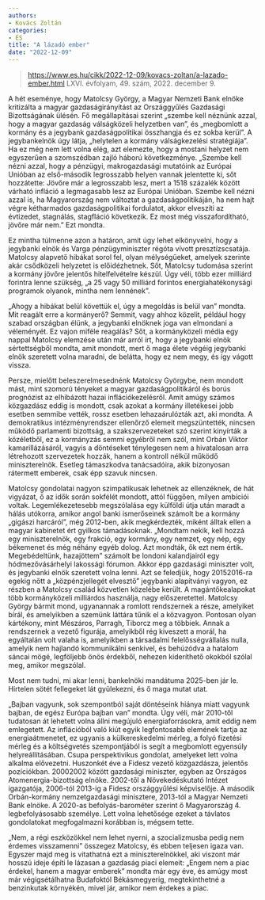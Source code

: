 ```yaml
---
authors:
- Kovács Zoltán
categories:
- ÉS
title: "A lázadó ember"
date: "2022-12-09"
---
```


> https://www.es.hu/cikk/2022-12-09/kovacs-zoltan/a-lazado-ember.html
> LXVI. évfolyam, 49. szám, 2022. december 9.

A hét eseménye, hogy Matolcsy György, a Magyar Nemzeti Bank elnöke kritizálta a magyar gazdaságirányítást az Országgyűlés Gazdasági Bizottságának ülésén. Fő megállapításai szerint „szembe kell néznünk azzal, hogy a magyar gazdaság válságközeli helyzetben van”, és „megbomlott a kormány és a jegybank gazdaságpolitikai összhangja  és ez sokba kerül”. A jegybankelnök úgy látja, „helytelen a kormány válságkezelési stratégiája”. Ha ez még nem lett volna elég, azt elemezte, hogy a mostani helyzet nem egyszerűen a szomszédban zajló háború következménye. „Szembe kell nézni azzal, hogy a pénzügyi, makrogazdasági mutatóink az Európai Unióban az első-második legrosszabb helyen vannak  jelentette ki, sőt hozzátette:  Jövőre már a legrosszabb lesz, mert a 1518 százalék között várható infláció a legmagasabb lesz az Európai Unióban. Szembe kell nézni azzal is, ha Magyarország nem változtat a gazdaságpolitikáján, ha nem hajt végre kétharmados gazdaságpolitikai fordulatot, akkor elveszíti az évtizedet, stagnálás, stagfláció következik. Ez most még visszafordítható, jövőre már nem.” Ezt mondta.

Ez mintha túlmenne azon a határon, amit úgy lehet elkönyvelni, hogy a jegybanki elnök és Varga pénzügyminiszter régóta vívott presztízscsatája. Matolcsy alapvető hibákat sorol fel, olyan mélységűeket, amelyek szerinte akár csődközeli helyzetet is előidézhetnek. Sőt, Matolcsy tudomása szerint a kormány jövőre jelentős hitelfelvételre készül. Úgy véli, több ezer milliárd forintra lenne szükség, „a 25 vagy 50 milliárd forintos energiahatékonysági programok olyanok, mintha nem lennének”.

„Ahogy a hibákat belül követtük el, úgy a megoldás is belül van”  mondta. Mit reagált erre a kormányerő? Semmit, vagy ahhoz közelit, például hogy szabad országban élünk, a jegybanki elnöknek joga van elmondani a véleményét. Ez vajon miféle reagálás? Sőt, a kormányközeli média egy nappal Matolcsy elemzése után már arról írt, hogy a jegybanki elnök sértettségből mondta, amit mondott, mert ő maga élete végéig jegybanki elnök szeretett volna maradni, de belátta, hogy ez nem megy, és így vágott vissza.

Persze, mielőtt beleszerelmesednénk Matolcsy Györgybe, nem mondott mást, mint szomorú tényeket a magyar gazdaságpolitikáról és borús prognózist az elhibázott hazai inflációkezelésről. Amit amúgy számos közgazdász eddig is mondott, csak azokat a kormány illetékesei jobb esetben semmibe vették, rossz esetben lehazaárulózták azt, aki mondta. A demokratikus intézményrendszer ellenőrző elemeit megszüntették, nincsen működő parlamenti bizottság, a szakszervezeteket szó szerint kinyírták a közéletből, ez a kormányzás semmi egyébről nem szól, mint Orbán Viktor kamarillázásáról, vagyis a döntéseket ténylegesen nem a hivatalosan arra létrehozott szervezetek hozzák, hanem a kontroll nélkül működő miniszterelnök. Esetleg támaszkodva tanácsadóira, akik bizonyosan rátermett emberek, csak épp szavuk nincsen.

Matolcsy gondolatai nagyon szimpatikusak lehetnek az ellenzéknek, de hát vigyázat, ő az idők során sokfélét mondott, attól függően, milyen ambíciói voltak. Legemlékezetesebb megszólalása egy külföldi útja után maradt a hálás utókorra, amikor angol banki ismerőseinek számolt be a kormány „gigászi harcáról”, még 2012-ben, akik megkérdezték, miként álltak ellen a magyar kabinetet ért gyilkos támadásoknak. „Mondtam nekik, kell hozzá egy miniszterelnök, egy frakció, egy kormány, egy nemzet, egy nép, egy békemenet és még néhány egyéb dolog. Azt mondták, ők ezt nem értik. Megebédeltünk, hazajöttem”  számolt be londoni kalandjairól egy hódmezővásárhelyi lakossági fórumon. Akkor épp gazdasági miniszter volt, és jegybanki elnök szeretett volna lenni. Azt se feledjük, hogy 20152016-ra egekig nőtt a „közpénzjellegét elvesztő” jegybanki alapítványi vagyon, ez részben a Matolcsy család közvetlen közelébe került. A magántőkealapokat több kormányközeli milliárdos használja, nagy előszeretettel. Matolcsy György bármit mond, ugyanannak a romlott rendszernek a része, amelyiket bírál, és amelyikben a szemünk láttára tűnik el a közvagyon. Pontosan olyan kártékony, mint Mészáros, Parragh, Tiborcz meg a többiek. Annak a rendszernek a vezető figurája, amelyikből rég kiveszett a morál, ha egyáltalán volt valaha is, amelyikben a társadalmi felelősségvállalás nulla, amelyik nem hajlandó kommunikálni senkivel, és behúzódva a hatalom sáncai mögé, legföljebb önös érdekből, nehezen kideríthető okokból szólal meg, amikor megszólal.

Most nem tudni, mi akar lenni, bankelnöki mandátuma 2025-ben jár le. Hirtelen sötét fellegeket lát gyülekezni, és ő maga mutat utat.

 „Bajban vagyunk, sok szempontból saját döntéseink hiánya miatt vagyunk bajban, de egész Európa bajban van”  mondta. Úgy véli, már 2010-től tudatosan át lehetett volna állni megújuló energiaforrásokra, amit eddig nem emlegetett. Az inflációból való kiút egyik legfontosabb elemének tartja az energiaátmenetet, ez ugyanis a külkereskedelmi mérleg, a folyó fizetési mérleg és a költségvetés szempontjából is segít a megbomlott egyensúly helyreállításában. Csupa perspektivikus gondolat, amelyeket lett volna alkalma elővezetni. Huszonkét éve a Fidesz vezető közgazdásza, jelentős pozíciókban. 20002002 között gazdasági miniszter, egyben az Országos Atomenergia-bizottság elnöke. 2002-től a Növekedéskutató Intézet igazgatója, 2006-tól 2013-ig a Fidesz országgyűlési képviselője. A második Orbán-kormány nemzetgazdasági minisztere, 2013-tól a Magyar Nemzeti Bank elnöke. A 2020-as befolyás-barométer szerint ő Magyarország 4. legbefolyásosabb személye. Lett volna lehetősége ezeket a távlatos gondolatokat megfogalmazni korábban is, mégsem tette.

„Nem, a régi eszközökkel nem lehet nyerni, a szocializmusba pedig nem érdemes visszamenni”  összegez Matolcsy, és ebben teljesen igaza van. Egyszer majd meg is vitathatná ezt a miniszterelnökkel, aki viszont már hosszú ideje építi le lázasan a gazdaság piaci elemeit: „Engem nem a piac érdekel, hanem a magyar emberek”  mondta már egy éve, és amúgy most már végigsétálhatna Budafoktól Békásmegyerig, megtekinthetné a benzinkutak környékén, mivel jár, amikor nem érdekes a piac.
